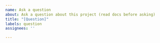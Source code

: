 ```yaml
---
name: Ask a question
about: Ask a question about this project (read docs before asking)
title: "[Question]"
labels: question
assignees: ''

---
```



